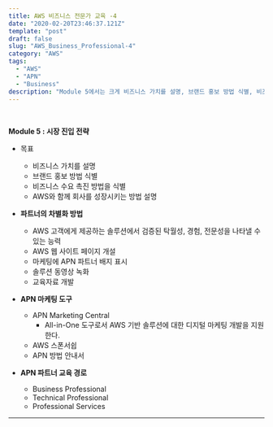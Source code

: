 ```yaml
---
title: AWS 비즈니스 전문가 교육 -4
date: "2020-02-20T23:46:37.121Z"
template: "post"
draft: false
slug: "AWS_Business_Professional-4"
category: "AWS"
tags:
  - "AWS"
  - "APN"
  - "Business"
description: "Module 5에서는 크게 비즈니스 가치를 설명, 브랜드 홍보 방법 식별, 비즈니스 수요 촉진 방법을 식별, AWS와 함께 회사를 성장시키는 방법 설명을 한다."
---
```


<br/>

**Module 5 : 시장 진입 전략**
  * 목표
      * 비즈니스 가치를 설명
      * 브랜드 홍보 방법 식별
      * 비즈니스 수요 촉진 방법을 식별
      * AWS와 함께 회사를 성장시키는 방법 설명

* **파트너의 차별화 방법**
	- AWS 고객에게 제공하는 솔루션에서 검증된 탁월성, 경험, 전문성을 나타낼 수 있는 능력
	- AWS 웹 사이트 페이지 개설
	- 마케팅에 APN 파트너 배지 표시
	- 솔루션 동영상 녹화
	- 교육자료 개발

* **APN 마케팅 도구**
	- APN Marketing Central 
	    - All-in-One 도구로서 AWS 기반 솔루션에 대한 디지털 마케팅 개발을 지원한다.
	- AWS 스폰서쉽
	- APN 방법 안내서

* **APN 파트너 교육 경로**
	- Business Professional
	- Technical Professional
	- Professional Services

---
